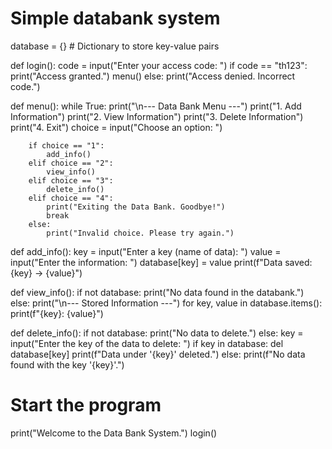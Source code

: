 # Simple databank system

database = {}  # Dictionary to store key-value pairs

def login():
    code = input("Enter your access code: ")
    if code == "th123":
        print("Access granted.")
        menu()
    else:
        print("Access denied. Incorrect code.")

def menu():
    while True:
        print("\n--- Data Bank Menu ---")
        print("1. Add Information")
        print("2. View Information")
        print("3. Delete Information")
        print("4. Exit")
        choice = input("Choose an option: ")

        if choice == "1":
            add_info()
        elif choice == "2":
            view_info()
        elif choice == "3":
            delete_info()
        elif choice == "4":
            print("Exiting the Data Bank. Goodbye!")
            break
        else:
            print("Invalid choice. Please try again.")

def add_info():
    key = input("Enter a key (name of data): ")
    value = input("Enter the information: ")
    database[key] = value
    print(f"Data saved: {key} -> {value}")

def view_info():
    if not database:
        print("No data found in the databank.")
    else:
        print("\n--- Stored Information ---")
        for key, value in database.items():
            print(f"{key}: {value}")

def delete_info():
    if not database:
        print("No data to delete.")
    else:
        key = input("Enter the key of the data to delete: ")
        if key in database:
            del database[key]
            print(f"Data under '{key}' deleted.")
        else:
            print(f"No data found with the key '{key}'.")

# Start the program
print("Welcome to the Data Bank System.")
login()
